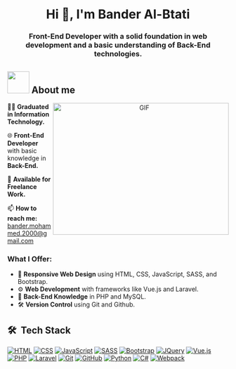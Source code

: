 <h1 align="center">Hi 👋, I'm Bander Al-Btati</h1>
<h3 align="center">Front-End Developer with a solid foundation in web development and a basic understanding of Back-End technologies.</h3>

## <picture><img src = "https://github.com/7oSkaaa/7oSkaaa/blob/main/Images/about_me.gif?raw=true" width = 50px></picture> About me

<a target="_blank" align="center">
  <img align="right" top="500" height="300" width="400" alt="GIF" src="https://media.giphy.com/media/SWoSkN6DxTszqIKEqv/giphy.gif">
</a>

<div>
  <p>👨‍🎓 <strong>Graduated in Information Technology.</strong></p>
  <p>🌐 <strong>Front-End Developer</strong> with basic knowledge in <strong>Back-End.</strong></p>
  <p>💼 <strong>Available for Freelance Work.</strong></p>
  <p>📫 <strong>How to reach me:</strong> <a href="mailto:bander.mohammed.2000@gmail.com">bander.mohammed.2000@gmail.com</a></p>
</div>

<h3>What I Offer:</h3>
<ul>
  <li>🌟 <strong>Responsive Web Design</strong> using HTML, CSS, JavaScript, SASS, and Bootstrap.</li>
  <li>⚙️ <strong>Web Development</strong> with frameworks like Vue.js and Laravel.</li>
  <li>🔧 <strong>Back-End Knowledge</strong> in PHP and MySQL.</li>
  <li>🛠️ <strong>Version Control</strong> using Git and Github.</li>
</ul>


### <h2>🛠 &nbsp;Tech Stack</h2>
[![HTML](https://img.shields.io/badge/-HTML-black?style=flat&logo=html5&link=https://github.com/BRdhanani)](https://github.com/BRdhanani) 
[![CSS](https://img.shields.io/badge/-CSS-black?style=flat&logo=css3&link=https://github.com/BRdhanani)](https://github.com/BRdhanani) 
[![JavaScript](https://img.shields.io/badge/-JavaScript-black?style=flat&logo=javascript&link=https://github.com/BRdhanani)](https://github.com/BRdhanani) 
[![SASS](https://img.shields.io/badge/-SASS-black?style=flat&logo=sass&link=https://github.com/BRdhanani)](https://github.com/BRdhanani) 
[![Bootstrap](https://img.shields.io/badge/-Bootstrap-black?style=flat&logo=bootstrap&link=https://github.com/BRdhanani)](https://github.com/BRdhanani) 
[![JQuery](https://img.shields.io/badge/-JQuery-black?style=flat&logo=jquery&link=https://github.com/BRdhanani)](https://github.com/BRdhanani) 
[![Vue.js](https://img.shields.io/badge/-Vue.js-black?style=flat&logo=vue.js&link=https://github.com/BRdhanani)](https://github.com/BRdhanani) 
[![PHP](https://img.shields.io/badge/-PHP-black?style=flat&logo=php&link=https://github.com/BRdhanani)](https://github.com/BRdhanani) 
[![Laravel](https://img.shields.io/badge/-Laravel-black?style=flat&logo=laravel&link=https://github.com/BRdhanani)](https://github.com/BRdhanani) 
[![Git](https://img.shields.io/badge/-Git-black?style=flat&logo=git&link=https://github.com/BRdhanani)](https://github.com/BRdhanani) 
[![GitHub](https://img.shields.io/badge/-GitHub-black?style=flat&logo=github&link=https://github.com/BRdhanani)](https://github.com/BRdhanani) 
[![Python](https://img.shields.io/badge/-Python-black?style=flat&logo=python&link=https://github.com/BRdhanani)](https://github.com/BRdhanani) 
[![C#](https://img.shields.io/badge/-C%23-black?style=flat&logo=csharp&link=https://github.com/BRdhanani)](https://github.com/BRdhanani) 
[![Webpack](https://img.shields.io/badge/-Webpack-black?style=flat&logo=webpack&link=https://github.com/BRdhanani)](https://github.com/BRdhanani)

